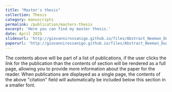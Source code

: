 ```yaml
---
title: "Master's thesis"
collection: Thesis
category: manuscripts
permalink: /publication/masters-thesis
excerpt: 'Here you can find my master thesis.'
date: April 2025
slidesurl: 'http://giovannirossanigo.github.io/files/Abstract_Neeman_Dualities___Beamer.pdf'
paperurl: 'http://giovannirossanigo.github.io/files/Abstract_Neeman_Dualities.pdf'
---
```

The contents above will be part of a list of publications, if the user clicks the link for the publication than the contents of section will be rendered as a full page, allowing you to provide more information about the paper for the reader. When publications are displayed as a single page, the contents of the above "citation" field will automatically be included below this section in a smaller font.
